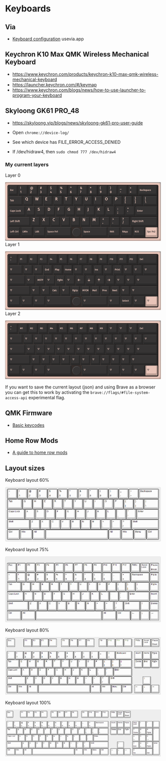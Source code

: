 # Keyboards

## Via
* [Keyboard configuration](https://usevia.app/)  usevia.app

## Keychron K10 Max QMK Wireless Mechanical Keyboard

* <https://www.keychron.com/products/keychron-k10-max-qmk-wireless-mechanical-keyboard>
* <https://launcher.keychron.com/#/keymap>
* <https://www.keychron.com/blogs/news/how-to-use-launcher-to-program-your-keyboard>

## Skyloong GK61 PRO_48

* https://skyloong.vip/blogs/news/skyloong-gk61-pro-user-guide

* Open `chrome://device-log/`
* See which device has FILE_ERROR_ACCESS_DENIED
* If /dev/hidraw4, then `sudo chmod 777 /dev/hidraw4`

### My current layers

Layer 0

![keyboard-layer-0](../images/keyboard/keyboard-layer-0.png)
Layer 1

![keyboard-layer-1](../images/keyboard/keyboard-layer-1.png)
Layer 2

![keyboard-layer-2](../images/keyboard/keyboard-layer-2.png)


If you want to save the current layout (json) and using Brave as a browser you can get this
to work by activating the `brave://flags/#file-system-access-api` experimental flag.

## QMK Firmware
* [Basic keycodes](https://docs.qmk.fm/keycodes)


## Home Row Mods
* [A guide to home row mods](https://precondition.github.io/home-row-mods#using-home-row-mods-with-qmk)

## Layout sizes

Keyboard layout 60%

![keyboard-layout 60%25](../images/keyboard/Keyboard-layout_60%_61-keys.png)

Keyboard layout 75%

![keyboard-layout 75%25](../images/keyboard/Keyboard-layout_75%.png)

Keyboard layout 80%

![keyboard-layout 80%25](../images/keyboard/Keyboard-layout_Tkl-80%.png)

Keyboard layout 100%

![keyboard-layout 100%25](../images/keyboard/Keyboard-layout_fullsize-100%_104-keys.png)

